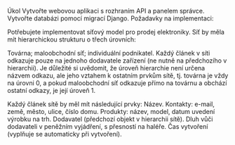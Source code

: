 Úkol
Vytvořte webovou aplikaci s rozhraním API a panelem správce.
Vytvořte databázi pomocí migrací Django.
Požadavky na implementaci:

Potřebujete implementovat síťový model pro prodej elektroniky.
Síť by měla mít hierarchickou strukturu o třech úrovních:

Továrna;
maloobchodní síť;
individuální podnikatel.
Každý článek v síti odkazuje pouze na jednoho dodavatele zařízení (ne nutně na předchozího v hierarchii). Je důležité si uvědomit, že úroveň hierarchie není určena názvem odkazu, ale jeho vztahem k ostatním prvkům sítě, tj. továrna je vždy na úrovni 0, a pokud maloobchodní síť odkazuje přímo na továrnu a obchází ostatní odkazy, je její úroveň 1.

Každý článek sítě by měl mít následující prvky:
Název.
Kontakty:
e-mail,
země,
město,
ulice,
číslo domu.
Produkty:
název,
model,
datum uvedení výrobku na trh.
Dodavatel (předchozí objekt v hierarchii sítě).
Dluh vůči dodavateli v peněžním vyjádření, s přesností na haléře.
Čas vytvoření (vyplňuje se automaticky při vytvoření).
